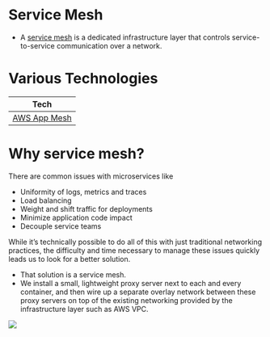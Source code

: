 # Service Mesh
- A [service mesh](https://www.techtarget.com/searchitoperations/definition/service-mesh) is a dedicated infrastructure layer that controls service-to-service communication over a network.

# Various Technologies

| Tech                                                                                                  |
|-------------------------------------------------------------------------------------------------------|
| [AWS App Mesh](../2_AWSServices/1_NetworkingAndContentDelivery/2_ApplicationNetworking/AWSAppMesh.md) |

# Why service mesh? 

There are common issues with microservices like
- Uniformity of logs, metrics and traces
- Load balancing
- Weight and shift traffic for deployments
- Minimize application code impact
- Decouple service teams

While it’s technically possible to do all of this with just traditional networking practices, the difficulty and time necessary to manage these issues quickly leads us to look for a better solution.
- That solution is a service mesh.
- We install a small, lightweight proxy server next to each and every container, and then wire up a separate overlay network between these proxy servers on top of the existing networking provided by the infrastructure layer such as AWS VPC.

![](https://miro.medium.com/max/1400/1*r6OE8zg_T_Ux5ApJKdS-jw.webp)